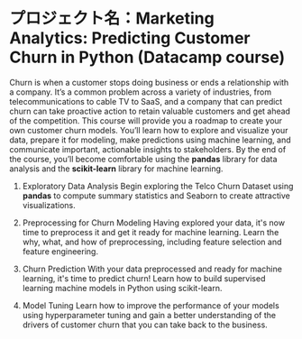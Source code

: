 
# プロジェクト名：Marketing Analytics: Predicting Customer Churn in Python (Datacamp course)

Churn is when a customer stops doing business or ends a relationship with a company. It’s a common problem across a variety of industries, from telecommunications to cable TV to SaaS, and a company that can predict churn can take proactive action to retain valuable customers and get ahead of the competition. This course will provide you a roadmap to create your own customer churn models. You’ll learn how to explore and visualize your data, prepare it for modeling, make predictions using machine learning, and communicate important, actionable insights to stakeholders. By the end of the course, you’ll become comfortable using the **pandas** library for data analysis and the **scikit-learn** library for machine learning.

1. Exploratory Data Analysis
Begin exploring the Telco Churn Dataset using **pandas** to compute summary statistics and Seaborn to create attractive visualizations.


2. Preprocessing for Churn Modeling
Having explored your data, it's now time to preprocess it and get it ready for machine learning. Learn the why, what, and how of preprocessing, including feature selection and feature engineering.


3. Churn Prediction
With your data preprocessed and ready for machine learning, it's time to predict churn! Learn how to build supervised learning machine models in Python using scikit-learn.

4. Model Tuning
Learn how to improve the performance of your models using hyperparameter tuning and gain a better understanding of the drivers of customer churn that you can take back to the business.
